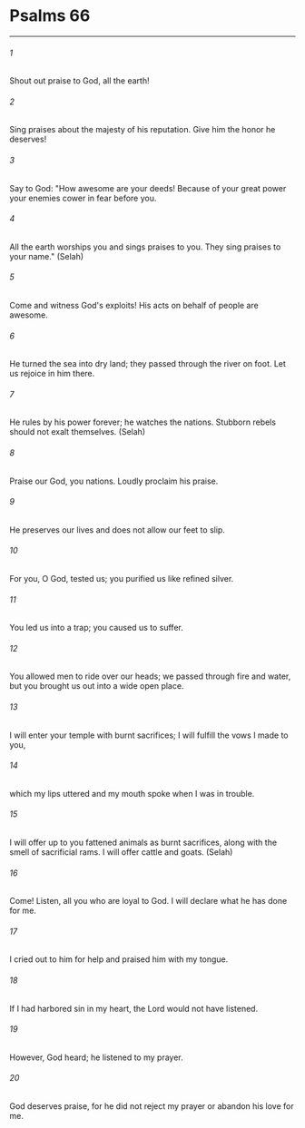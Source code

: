 # Psalms 66
***



###### 1 
Shout out praise to God, all the earth! 

###### 2 
Sing praises about the majesty of his reputation. Give him the honor he deserves! 

###### 3 
Say to God: "How awesome are your deeds! Because of your great power your enemies cower in fear before you. 

###### 4 
All the earth worships you and sings praises to you. They sing praises to your name." (Selah) 

###### 5 
Come and witness God's exploits! His acts on behalf of people are awesome. 

###### 6 
He turned the sea into dry land; they passed through the river on foot. Let us rejoice in him there. 

###### 7 
He rules by his power forever; he watches the nations. Stubborn rebels should not exalt themselves. (Selah) 

###### 8 
Praise our God, you nations. Loudly proclaim his praise. 

###### 9 
He preserves our lives and does not allow our feet to slip. 

###### 10 
For you, O God, tested us; you purified us like refined silver. 

###### 11 
You led us into a trap; you caused us to suffer. 

###### 12 
You allowed men to ride over our heads; we passed through fire and water, but you brought us out into a wide open place. 

###### 13 
I will enter your temple with burnt sacrifices; I will fulfill the vows I made to you, 

###### 14 
which my lips uttered and my mouth spoke when I was in trouble. 

###### 15 
I will offer up to you fattened animals as burnt sacrifices, along with the smell of sacrificial rams. I will offer cattle and goats. (Selah) 

###### 16 
Come! Listen, all you who are loyal to God. I will declare what he has done for me. 

###### 17 
I cried out to him for help and praised him with my tongue. 

###### 18 
If I had harbored sin in my heart, the Lord would not have listened. 

###### 19 
However, God heard; he listened to my prayer. 

###### 20 
God deserves praise, for he did not reject my prayer or abandon his love for me.

